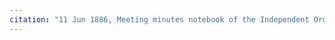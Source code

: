 ```yaml
---
citation: "11 Jun 1886, Meeting minutes notebook of the Independent Order of Good Templars, High Bridge Lodge No. 296, Tompkins County History Center, Ithaca NY."
---
```




